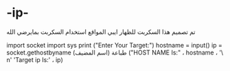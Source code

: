 # -ip-
تم تصميم هذا السكربت للظهار ايبي المواقع  استخدام السكربت بمايرضي الله 

import socket 
import sys 
print ("Enter Your Target:") 
hostname = input() 
ip = socket.gethostbyname (اسم المضيف) 
طباعة ("HOST NAME Is:" ، hostname ، '\ n' 'Target ip Is:' ، ip) 

